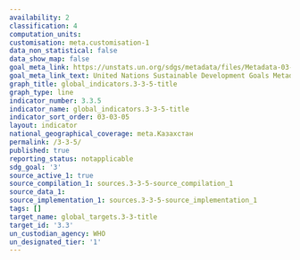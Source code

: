 ```yaml
---
availability: 2
classification: 4
computation_units:
customisation: meta.customisation-1
data_non_statistical: false
data_show_map: false
goal_meta_link: https://unstats.un.org/sdgs/metadata/files/Metadata-03-03-05.pdf
goal_meta_link_text: United Nations Sustainable Development Goals Metadata (pdf 865kB)
graph_title: global_indicators.3-3-5-title
graph_type: line
indicator_number: 3.3.5
indicator_name: global_indicators.3-3-5-title
indicator_sort_order: 03-03-05
layout: indicator
national_geographical_coverage: meta.Казахстан
permalink: /3-3-5/
published: true
reporting_status: notapplicable
sdg_goal: '3'
source_active_1: true
source_compilation_1: sources.3-3-5-source_compilation_1
source_data_1:
source_implementation_1: sources.3-3-5-source_implementation_1
tags: []
target_name: global_targets.3-3-title
target_id: '3.3'
un_custodian_agency: WHO
un_designated_tier: '1'
---
```


